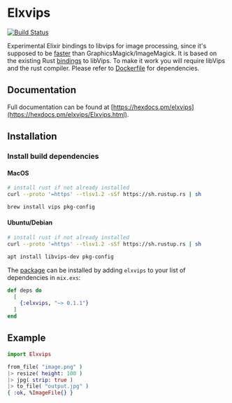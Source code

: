 # Elxvips
[![Build Status](https://travis-ci.org/dpostolachi/elxvips.png?branch=master)](https://travis-ci.org/dpostolachi/elxvips)

Experimental Elixir bindings to libvips for image processing, since it's supposed to be [faster](https://github.com/libvips/libvips/wiki/Speed-and-memory-use) than GraphicsMagick/ImageMagick. It is based on the existing Rust [bindings](https://github.com/augustocdias/libvips-rust-bindings) to libVips. To make it work you will require libVips and the rust compiler. Please refer to [Dockerfile](https://github.com/dpostolachi/elxvips/blob/master/Dockerfile) for dependencies.

## Documentation

Full documentation can be found at [https://hexdocs.pm/elxvips](https://hexdocs.pm/elxvips/Elxvips.html).

## Installation

### Install build dependencies

#### MacOS
```bash
# install rust if not already installed
curl --proto '=https' --tlsv1.2 -sSf https://sh.rustup.rs | sh

brew install vips pkg-config
```

#### Ubuntu/Debian
```bash
# install rust if not already installed
curl --proto '=https' --tlsv1.2 -sSf https://sh.rustup.rs | sh

apt install libvips-dev pkg-config
```

The [package](https://hex.pm/packages/elxvips) can be installed by adding `elxvips` to your list of dependencies in `mix.exs`:

```elixir
def deps do
  [
    {:elxvips, "~> 0.1.1"}
  ]
end
```

## Example

```elixir
import Elxvips

from_file( "image.png" )
|> resize( height: 100 )
|> jpg( strip: true )
|> to_file( "output.jpg" )
{ :ok, %ImageFile{} }
```
